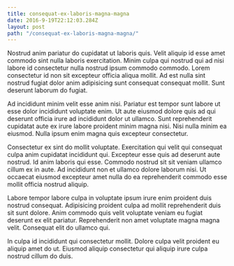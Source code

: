 ```yaml
---
title: consequat-ex-laboris-magna-magna
date: 2016-9-19T22:12:03.284Z
layout: post
path: "/consequat-ex-laboris-magna-magna/"
---
```


Nostrud anim pariatur do cupidatat ut laboris quis. Velit aliquip id esse amet commodo sint nulla laboris exercitation. Minim culpa qui nostrud qui ad nisi labore id consectetur nulla nostrud ipsum commodo commodo. Lorem consectetur id non sit excepteur officia aliqua mollit. Ad est nulla sint nostrud fugiat dolor anim adipisicing sunt consequat consequat mollit. Sunt deserunt laborum do fugiat.

Ad incididunt minim velit esse anim nisi. Pariatur est tempor sunt labore ut esse dolor incididunt voluptate enim. Ut aute eiusmod dolore quis ad qui deserunt officia irure ad incididunt dolor ut ullamco. Sunt reprehenderit cupidatat aute ex irure labore proident minim magna nisi. Nisi nulla minim ea eiusmod. Nulla ipsum enim magna quis excepteur consectetur.

Consectetur ex sint do mollit voluptate. Exercitation qui velit qui consequat culpa anim cupidatat incididunt qui. Excepteur esse quis ad deserunt aute nostrud. Id anim laboris qui esse. Commodo nostrud sit sit veniam ullamco cillum ex in aute. Ad incididunt non et ullamco dolore laborum nisi. Ut occaecat eiusmod excepteur amet nulla do ea reprehenderit commodo esse mollit officia nostrud aliquip.

Labore tempor labore culpa in voluptate ipsum irure enim proident duis nostrud consequat. Adipisicing proident culpa ad mollit reprehenderit duis sit sunt dolore. Anim commodo quis velit voluptate veniam eu fugiat deserunt ex elit pariatur. Reprehenderit non amet voluptate magna magna velit. Consequat elit do ullamco qui.

In culpa id incididunt qui consectetur mollit. Dolore culpa velit proident eu aliquip amet do ut. Eiusmod aliquip consectetur qui aliquip irure culpa nostrud cillum do duis.